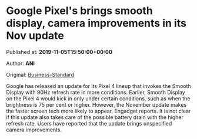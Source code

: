 
# Google Pixel's brings smooth display, camera improvements in its Nov update

Published at: **2019-11-05T15:50:00+00:00**

Author: **ANI**

Original: [Business-Standard](https://www.business-standard.com/article/news-ani/google-pixel-update-enables-smooth-display-more-frequently-119110501723_1.html)

Google has released an update for its Pixel 4 lineup that invokes the Smooth Display with 90Hz refresh rate in more conditions.
Earlier, Smooth Display on the Pixel 4 would kick in only under certain conditions, such as when the brightness is 75 per cent or higher. However, the November update makes the faster screen tech more likely to appear, Engadget reports.
It is not clear if this update also takes care of the possible battery drain with the higher refresh rate. Users have reported that the update brings unspecified camera improvements.
